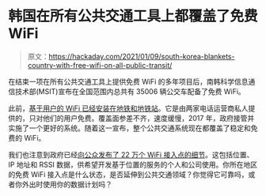 # 韩国在所有公共交通工具上都覆盖了免费 WiFi

> 原文：<https://hackaday.com/2021/01/09/south-korea-blankets-country-with-free-wifi-on-all-public-transit/>

在结束一项在所有公共交通工具上提供免费 WiFi 的多年项目后，南韩科学信息通信技术部(MSIT)宣布在全国范围内总共有 35006 辆公交车配备了免费 WiFi。

此前，[基于用户的 WiFi 已经安装在地铁和地铁站](http://www.koreaherald.com/view.php?ud=20170827000193)。它是由两家电话运营商私人提供的，只对他们的用户免费。覆盖面参差不齐，速度缓慢，2017 年，政府接管并实施了一个更好的系统。随着这一宣布，整个公共交通系统现在都覆盖了稳定和免费的 WiFi。

我们也注意到政府已经[向公众发布了 22 万个 WiFi 接入点的细节](https://www.ajudaily.com/view/20200113172920204)。这包括位置、IP 地址和 RSSI 数据，供希望开发基于位置的服务的个人和公司使用。你所在地区的免费 WiFi 接入点是什么状态，是否延伸到公共交通领域？你觉得它可靠吗，或者你外出时使用你的数据计划吗？
